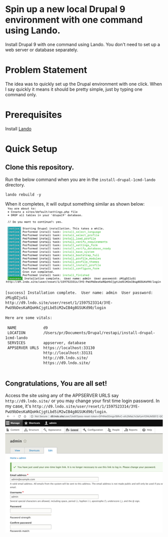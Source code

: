 # Spin up a new local Drupal 9 environment with one command using Lando.
Install Drupal 9 with one command using Lando. You don't need to set up a web server or database separately.

# Problem Statement
The idea was to quickly set up the Drupal environment with one click. When I say quickly it means it should be pretty simple, just by typing one command only.

# Prerequisites

Install [Lando](https://docs.lando.dev/basics/installation.html)

# Quick Setup

## Clone this repository.

Run the below command when you are in the `install-drupal-1cmd-lando` directory.
```
lando rebuild -y
```

When it completes, it will output something similar as shown below:
![D9 Installation is complete](https://github.com/erpushpinderrana/files/blob/master/d9Webserver.png)
```
[success] Installation complete.  User name: admin  User password: zMigDZjuSi
http://d9.lndo.site/user/reset/1/1597523314/3YE-PwU9bDesKaRQoHkCjgtLbd5iM2wIB4g8GSUKd90/login

Here are some vitals:

 NAME            d9                                                                
 LOCATION        /Users/pr/Documents/Drupal/restapi/install-drupal-1cmd-lando 
 SERVICES        appserver, database                                               
 APPSERVER URLS  https://localhost:33130                                           
                 http://localhost:33131                                            
                 http://d9.lndo.site/                                              
                 https://d9.lndo.site/      
                 
```
## Congratulations, You are all set!
Access the site using any of the APPSERVER URLS say `http://d9.lndo.site/` or you may change your first time login password.
In my case, it's  `http://d9.lndo.site/user/reset/1/1597523314/3YE-PwU9bDesKaRQoHkCjgtLbd5iM2wIB4g8GSUKd90/login`.
![D9 Browser Access](https://github.com/erpushpinderrana/files/blob/master/d9lando.png)
